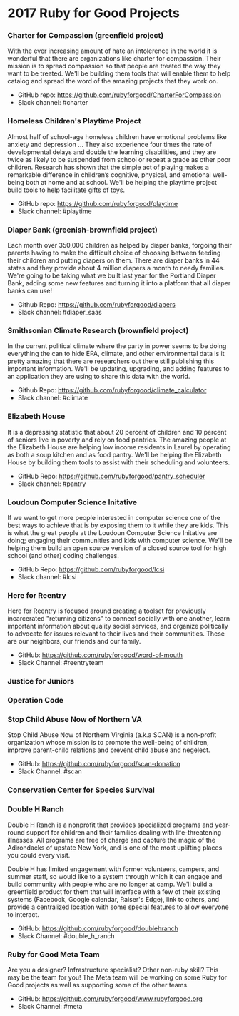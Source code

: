 # 2017 Ruby for Good Projects

### Charter for Compassion (greenfield project)

With the ever increasing amount of hate an intolerence in the world it is wonderful that there are organizations like charter for compassion. Their mission is to spread compassion so that people are treated the way they want to be treated. We'll be building them tools that will enable them to help catalog and spread the word of the amazing projects that they work on.

* GitHub repo: https://github.com/rubyforgood/CharterForCompassion
* Slack channel: #charter

### Homeless Children's Playtime Project

Almost half of school-age homeless children have emotional problems like anxiety and depression … They also experience four times the rate of developmental delays and double the learning disabilities, and they are twice as likely to be suspended from school or repeat a grade as other poor children. Research has shown that the simple act of playing makes a remarkable difference in  children’s cognitive, physical, and emotional well-being both at home and at school. We'll be helping the playtime project build tools to help facilitate gifts of toys.

* GitHub repo: https://github.com/rubyforgood/playtime
* Slack channel: #playtime

### Diaper Bank (greenish-brownfield project)

Each month over 350,000 children as helped by diaper banks, forgoing their parents having to make the difficult choice of choosing between feeding their children and putting diapers on them. There are diaper banks in 44 states and they provide about 4 million diapers a month to needy families. We're going to be taking what we built last year for the Portland Diaper Bank, adding some new features and turning it into a platform that all diaper banks can use!

* Github Repo: https://github.com/rubyforgood/diapers
* Slack channel: #diaper_saas

### Smithsonian Climate Research (brownfield project)

In the current political climate where the party in power seems to be doing everything the can to hide EPA, climate, and other environmental data is it pretty amazing that there are researchers out there still publishing this important information. We'll be updating, upgrading, and adding features to an application they are using to share this data with the world.

* Github Repo: https://github.com/rubyforgood/climate_calculator
* Slack channel: #climate

### Elizabeth House

It is a depressing statistic that about 20 percent of children and 10 percent of seniors live in poverty and rely on food pantries. The amazing people at the Elizabeth House are helping low income residents in Laurel by operating as both a soup kitchen and as food pantry. We'll be helping the Elizabeth House by building them tools to assist with their scheduling and volunteers.

* GitHub Repo: https://github.com/rubyforgood/pantry_scheduler
* Slack channel: #pantry

### Loudoun Computer Science Initative

If we want to get more people interested in computer science one of the best ways to achieve that is by exposing them to it while they are kids. This is what the great people at the Loudoun Computer Science Initative are doing; engaging their communities and kids with computer science. We'll be helping them build an open source version of a closed source tool for high school (and other) coding challenges.

* GitHub Repo: https://github.com/rubyforgood/lcsi
* Slack channel: #lcsi

### Here for Reentry

Here for Reentry is focused around creating a toolset for previously incarcerated "returning citizens" to connect socially with one another, learn important information about quality social services, and organize politically to advocate for issues relevant to their lives and their communities. These are our neighbors, our friends and our family.

* GitHub: https://github.com/rubyforgood/word-of-mouth
* Slack Channel: #reentryteam

### Justice for Juniors

### Operation Code

### Stop Child Abuse Now of Northern VA

Stop Child Abuse Now of Northern Virginia (a.k.a SCAN) is a non-profit organization whose mission is to promote the well-being of children, improve parent-child relations and prevent child abuse and negelect.

* GitHub: https://github.com/rubyforgood/scan-donation
* Slack Channel: #scan

### Conservation Center for Species Survival

### Double H Ranch

Double H Ranch is a nonprofit that provides specialized programs and year-round support for children and their families dealing with life-threatening illnesses. All programs are free of charge and capture the magic of the Adirondacks of upstate New York, and is one of the most uplifting places you could every visit. 

Double H has limited engagement with former volunteers, campers, and summer staff, so would like to a system through which it can engage and build community with people who are no longer at camp. We'll build a greenfield product for them that will interface with a few of their existing systems (Facebook, Google calendar, Raiser's Edge), link to others, and provide a 
centralized location with some special features to allow everyone to interact.

* GitHub: https://github.com/rubyforgood/doublehranch
* Slack Channel: #double_h_ranch

### Ruby for Good Meta Team

Are you a designer? Infrastructure specialist? Other non-ruby skill? This may be the team for you! The Meta team will be working on some Ruby for Good projects as well as supporting some of the other teams.

* GitHub: https://github.com/rubyforgood/www.rubyforgood.org
* Slack Channel: #meta
